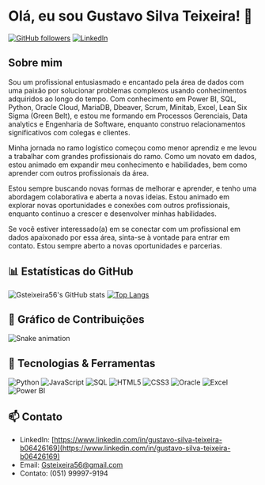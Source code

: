 # Olá, eu sou Gustavo Silva Teixeira! 👋

[![GitHub followers](https://img.shields.io/github/followers/Gsteixeira56?label=Follow&style=social)](https://github.com/Gsteixeira56)
[![LinkedIn](https://img.shields.io/badge/LinkedIn-Connect-blue)](https://www.linkedin.com/in/seu-perfil/)

## Sobre mim

Sou um profissional entusiasmado e encantado pela área de dados com uma paixão por solucionar problemas complexos usando conhecimentos adquiridos ao longo do tempo. Com conhecimento em Power BI, SQL, Python, Oracle Cloud, MariaDB, Dbeaver, Scrum, Minitab, Excel, Lean Six Sigma (Green Belt), e estou me formando em Processos Gerenciais, Data analytics e Engenharia de Software, enquanto construo relacionamentos significativos com colegas e clientes.

Minha jornada no ramo logístico começou como menor aprendiz e me levou a trabalhar com grandes profissionais do ramo. Como um novato em dados, estou animado em expandir meu conhecimento e habilidades, bem como aprender com outros profissionais da área.

Estou sempre buscando novas formas de melhorar e aprender, e tenho uma abordagem colaborativa e aberta a novas ideias. Estou animado em explorar novas oportunidades e conexões com outros profissionais, enquanto continuo a crescer e desenvolver minhas habilidades.

Se você estiver interessado(a) em se conectar com um profissional em dados apaixonado por essa área, sinta-se à vontade para entrar em contato. Estou sempre aberto a novas oportunidades e parcerias.

## 📊 Estatísticas do GitHub

![Gsteixeira56's GitHub stats](https://github-readme-stats.vercel.app/api?username=Gsteixeira56&show_icons=true&theme=radical)
[![Top Langs](https://github-readme-stats.vercel.app/api/top-langs/?username=Gsteixeira56&layout=compact&theme=radical)](https://github.com/anuraghazra/github-readme-stats)

## 🐍 Gráfico de Contribuições

![Snake animation](https://github.com/Gsteixeira56/Gsteixeira56/blob/output/github-contribution-grid-snake.svg)

## 🔧 Tecnologias & Ferramentas

![Python](https://img.shields.io/badge/Python-3776AB?style=for-the-badge&logo=python&logoColor=white)
![JavaScript](https://img.shields.io/badge/JavaScript-F7DF1E?style=for-the-badge&logo=javascript&logoColor=black)
![SQL](https://img.shields.io/badge/SQL-003B57?style=for-the-badge&logo=sqlite&logoColor=white)
![HTML5](https://img.shields.io/badge/HTML5-E34F26?style=for-the-badge&logo=html5&logoColor=white)
![CSS3](https://img.shields.io/badge/CSS3-1572B6?style=for-the-badge&logo=css3&logoColor=white)
![Oracle](https://img.shields.io/badge/Oracle-F80000?style=for-the-badge&logo=oracle&logoColor=white)
![Excel](https://img.shields.io/badge/Microsoft_Excel-217346?style=for-the-badge&logo=microsoft-excel&logoColor=white)
![Power BI](https://img.shields.io/badge/Power_BI-F2C811?style=for-the-badge&logo=power-bi&logoColor=black)


## 📫 Contato

- LinkedIn: [https://www.linkedin.com/in/gustavo-silva-teixeira-b06426169](https://www.linkedin.com/in/gustavo-silva-teixeira-b06426169)
- Email: [Gsteixeira56@gmail.com](mailto:seu-email@example.com)
- Contato: (051) 99997-9194 
